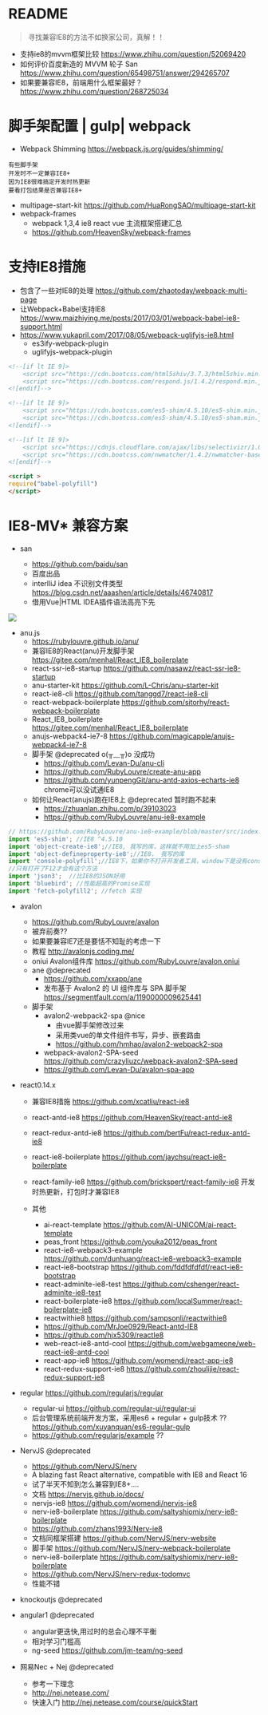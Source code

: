 # README

> 寻找兼容IE8的方法不如换家公司，真解！！

- 支持ie8的mvvm框架比较 <https://www.zhihu.com/question/52069420>
- 如何评价百度新造的 MVVM 轮子 San <https://www.zhihu.com/question/65498751/answer/294265707>
- 如果要兼容IE8，前端用什么框架最好？ https://www.zhihu.com/question/268725034

# 脚手架配置 | gulp| webpack

- Webpack Shimming https://webpack.js.org/guides/shimming/

```
有些脚手架
开发时不一定兼容IE8+
因为IE8很难搞定开发时热更新
要看打包结果是否兼容IE8+
```

- multipage-start-kit https://github.com/HuaRongSAO/multipage-start-kit
- webpack-frames
    - webpack 1,3,4 ie8 react vue 主流框架搭建汇总 
    - https://github.com/HeavenSky/webpack-frames

# 支持IE8措施

- 包含了一些对IE8的处理 https://github.com/zhaotoday/webpack-multi-page
- 让Webpack+Babel支持IE8 https://www.maizhiying.me/posts/2017/03/01/webpack-babel-ie8-support.html
- https://www.yukapril.com/2017/08/05/webpack-uglifyjs-ie8.html
    - es3ify-webpack-plugin
    - uglifyjs-webpack-plugin

```html
<!--[if lt IE 9]>
    <script src="https://cdn.bootcss.com/html5shiv/3.7.3/html5shiv.min.js"></script>
    <script src="https://cdn.bootcss.com/respond.js/1.4.2/respond.min.js"></script>
<![endif]-->

<!--[if lt IE 9]>
    <script src="https://cdn.bootcss.com/es5-shim/4.5.10/es5-shim.min.js"></script>
    <script src="https://cdn.bootcss.com/es5-shim/4.5.10/es5-sham.min.js"></script>
<![endif]-->

<!--[if lt IE 9]>
    <script src="https://cdnjs.cloudflare.com/ajax/libs/selectivizr/1.0.2/selectivizr-min.js"></script>
    <script src="https://cdn.bootcss.com/nwmatcher/1.4.2/nwmatcher-base.js"></script>
<![endif]-->

<script >
require("babel-polyfill")
</script>
```

# IE8-MV* 兼容方案

- san 

  - <https://github.com/baidu/san>
  - 百度出品
  - interlliJ idea 不识别文件类型 <https://blog.csdn.net/aaashen/article/details/46740817>
  - 借用Vue|HTML IDEA插件语法高亮下先

![](https://pic4.zhimg.com/80/v2-3ad18522a77e7e759c969efd6b130c7d_hd.jpg)

- anu.js 
  - <https://rubylouvre.github.io/anu/>
  - 兼容IE8的React(anu)开发脚手架 <https://gitee.com/menhal/React_IE8_boilerplate>
  - react-ssr-ie8-startup https://github.com/nasawz/react-ssr-ie8-startup
  - anu-starter-kit https://github.com/L-Chris/anu-starter-kit
  - react-ie8-cli https://github.com/tanggd7/react-ie8-cli
  - react-webpack-boilerplate https://github.com/sitorhy/react-webpack-boilerplate
  - React_IE8_boilerplate https://gitee.com/menhal/React_IE8_boilerplate
  - anujs-webpack4-ie7-8 https://github.com/magicapple/anujs-webpack4-ie7-8
  - 脚手架 @deprecated o(╥﹏╥)o 没成功
    - https://github.com/Levan-Du/anu-cli
    - https://github.com/RubyLouvre/create-anu-app 
    - https://github.com/yunpengGit/anu-antd-axios-echarts-ie8 chrome可以没试通IE8
  - 如何让React(anujs)跑在IE8上 @deprecated 暂时跑不起来
    - https://zhuanlan.zhihu.com/p/39103023
    - https://github.com/RubyLouvre/anu-ie8-example

```js
// https://github.com/RubyLouvre/anu-ie8-example/blob/master/src/index.js
import 'es5-shim'; //IE8 ^4.5.10
import 'object-create-ie8';//IE8, 我写的库，这样就不用加上es5-sham
import 'object-defineproperty-ie8';//IE8， 我写的库
import 'console-polyfill';//IE8下，如果你不打开开发者工具，window下是没有console这个对象的，
//只有打开了F12才会有这个方法
import 'json3';  //比IE8的JSON好用
import 'bluebird'; //性能超高的Promise实现
import 'fetch-polyfill2'; //fetch 实现
```

- avalon 
  - <https://github.com/RubyLouvre/avalon>
  - 被弃前奏??
  - 如果要兼容IE7还是要恬不知耻的考虑一下
  - 教程 <http://avalonjs.coding.me/> 
  - oniui Avalon组件库 <https://github.com/RubyLouvre/avalon.oniui>
  - ane @deprecated
    - <https://github.com/xxapp/ane>
    - 发布基于 Avalon2 的 UI 组件库与 SPA 脚手架 <https://segmentfault.com/a/1190000009625441>
  - 脚手架
    - avalon2-webpack2-spa @nice
        - 由vue脚手架修改过来
        - 采用类vue的单文件组件书写，异步、嵌套路由  
        - https://github.com/hmhao/avalon2-webpack2-spa
    - webpack-avalon2-SPA-seed https://github.com/crazyliuzc/webpack-avalon2-SPA-seed
    - https://github.com/Levan-Du/avalon-spa-app
 
- react0.14.x

  - 兼容IE8措施 https://github.com/xcatliu/react-ie8
  - react-antd-ie8 https://github.com/HeavenSky/react-antd-ie8
  - react-redux-antd-ie8 https://github.com/bertFu/react-redux-antd-ie8
  - react-ie8-boilerplate https://github.com/jaychsu/react-ie8-boilerplate
  - react-family-ie8 https://github.com/brickspert/react-family-ie8 开发时热更新，打包时才兼容IE8
  - 其他
  
    - ai-react-template https://github.com/AI-UNICOM/ai-react-template
    - peas_front https://github.com/youka2012/peas_front
    - react-ie8-webpack3-example https://github.com/dunhuang/react-ie8-webpack3-example
    - react-ie8-bootstrap https://github.com/fddfdfdfdf/react-ie8-bootstrap
    - react-adminlte-ie8-test https://github.com/cshenger/react-adminlte-ie8-test
    - react-boilerplate-ie8 https://github.com/localSummer/react-boilerplate-ie8
    - reactwithie8 https://github.com/sampsonli/reactwithie8
    - https://github.com/MrJoe0929/React-antd-IE8
    - https://github.com/hjx5309/reactIe8
    - web-react-ie8-antd-cool https://github.com/webgameone/web-react-ie8-antd-cool
    - react-app-ie8 https://github.com/womendi/react-app-ie8
    - react-redux-support-ie8 https://github.com/zhoulijie/react-redux-support-ie8

- regular <https://github.com/regularjs/regular>

  - regular-ui <https://github.com/regular-ui/regular-ui>
  - 后台管理系统前端开发方案，采用es6 + regular + gulp技术 ?? <https://github.com/xuyanquan/es6-regular-gulp>
  - https://github.com/regularjs/example ??

- NervJS @deprecated

  - <https://github.com/NervJS/nerv>
  - A blazing fast React alternative, compatible with IE8 and React 16
  - 试了半天不知到怎么兼容到IE8+....
  - 文档 <https://nervjs.github.io/docs/>
  - nervjs-ie8 https://github.com/womendi/nervjs-ie8
  - nerv-ie8-boilerplate https://github.com/saltyshiomix/nerv-ie8-boilerplate
  - https://github.com/zhans1993/Nerv-ie8
  - 文档同框架搭建 <https://github.com/NervJS/nerv-website>
  - 脚手架 <https://github.com/NervJS/nerv-webpack-boilerplate>
  - nerv-ie8-boilerplate https://github.com/saltyshiomix/nerv-ie8-boilerplate
  - <https://github.com/NervJS/nerv-redux-todomvc>
  - 性能不错

- knockoutjs @deprecated

- angular1 @deprecated 
  - angular更迭快,用过时的总会心理不平衡 
  - 相对学习门槛高
  - ng-seed https://github.com/jm-team/ng-seed

- 网易Nec + Nej @deprecated
  - 参考一下理念
  - <http://nej.netease.com/>
  - 快速入门 <http://nej.netease.com/course/quickStart>






